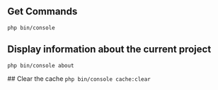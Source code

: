 ## Get Commands
`php bin/console`

## Display information about the current project

`php bin/console about`

## Clear the cache
`php bin/console cache:clear`